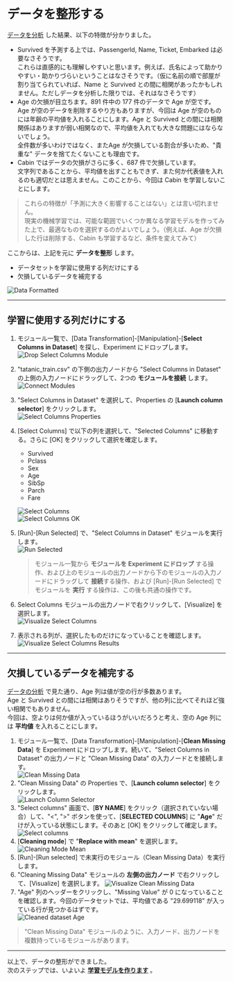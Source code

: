 # データを整形する

[データを分析](./02_dataanalyze.md) した結果、以下の特徴が分かりました。

- Survived を予測する上では、PassengerId, Name, Ticket, Embarked は必要なさそうです。  
  これらは直感的にも理解しやすいと思います。例えば、氏名によって助かりやすい・助かりづらいということはなさそうです。（仮に名前の順で部屋が割り当てられていれば、Name と Survived との間に相関があったかもしれません。ただしデータを分析した限りでは、それはなさそうです）
- Age の欠損が目立ちます。891 件中の 177 件のデータで Age が空です。  
  Age が空のデータを削除するやり方もありますが、今回は Age が空のものには年齢の平均値を入れることにします。Age と Survived との間には相関関係はありますが弱い相関なので、平均値を入れても大きな問題にはならないでしょう。  
  全件数が多いわけではなく、またAge が欠損している割合が多いため、"貴重な" データを捨てたくないことも理由です。
- Cabin ではデータの欠損がさらに多く、687 件で欠損しています。  
  文字列であることから、平均値を出すこともできず、また何か代表値を入れるのも適切だとは思えません。このことから、今回は Cabin を学習しないことにします。

> これらの特徴が「予測に大きく影響することはない」とは言い切れません。  
> 現実の機械学習では、可能な範囲でいくつか異なる学習モデルを作ってみた上で、最適なものを選択するのがよいでしょう。（例えば、Age が欠損した行は削除する、Cabin も学習するなど、条件を変えてみて）  

ここからは、上記を元に **データを整形** します。  

- データセットを学習に使用する列だけにする
- 欠損しているデータを補完する

![Data Formatted](./images/03/data_formatted.jpg)

---

## 学習に使用する列だけにする

1. モジュール一覧で、[Data Transformation]-[Manipulation]-[**Select Columns in Dataset**] を探し、Experiment にドロップします。  
![Drop Select Columns Module](./images/03/drop_select_columns.jpg)
2. "tatanic_train.csv" の下側の出力ノードから "Select Columns in Dataset" の上側の入力ノードにドラッグして、2つの **モジュールを接続** します。  
![Connect Modules](./images/03/connect_from_dataset_to_select_cols.jpg)  
3. "Select Columns in Dataset" を選択して、Properties の [**Launch column selector**] をクリックします。  
![Select Columns Properties](./images/03/select_cols_properties.jpg)  
4. [Select Columns] で以下の列を選択して、"Selected Columns" に移動する。さらに [OK] をクリックして選択を確定します。

   - Survived
   - Pclass
   - Sex
   - Age
   - SibSp
   - Parch
   - Fare

   ![Select Columns](./images/03/select_columns.jpg)  
   ![Select Columns OK](./images/03/select_columns_ok.jpg)  
5. [Run]-[Run Selected] で、"Select Columns in Dataset" モジュールを実行します。  
![Run Selected](./images/03/run_selected_select_columns.jpg)

   > モジュール一覧から **モジュールを Experiment にドロップ** する操作、および上のモジュールの出力ノードから下のモジュールの入力ノードにドラッグして **接続**する操作、および [Run]-[Run Selected] でモジュールを **実行** する操作は、この後も共通の操作です。  
6. Select Columns モジュールの出力ノードで右クリックして、[Visualize] を選択します。  
![Visualize Select Columns](./images/03/visualize_select_columns.jpg)  
7. 表示される列が、選択したものだけになっていることを確認します。  
![Visualize Select Columns Results](./images/03/visualize_select_columns_results.jpg)

---

## 欠損しているデータを補完する

[データの分析](./02_dataanalyze.md) で見た通り、Age 列は値が空の行が多数あります。  
Age と Survived との間には相関はありそうですが、他の列に比べてそれほど強い相関でもありません。  
今回は、空よりは何か値が入っているほうがいいだろうと考え、空の Age 列には **平均値** を入れることにします。

1. モジュール一覧で、[Data Transformation]-[Manipulation]-[**Clean Missing Data**] を Experiment にドロップします。続いて、"Select Columns in Dataset" の出力ノードと "Clean Missing Data" の入力ノードとを接続します。  
![Clean Missing Data](./images/03/clean_missing_data.jpg)  
2. "Clean Missing Data" の Properties で、[**Launch column selector**] をクリックします。  
![Launch Column Selector](./images/03/clean_missing_data_column_selector.jpg)  
3. "Select columns" 画面で、[**BY NAME**] をクリック（選択されていない場合）して、"<", ">" ボタンを使って、[**SELECTED COLUMNS**] に "**Age**" だけが入っている状態にします。そのあと [OK] をクリックして確定します。  
![Select columns](./images/03/clean_missing_data_select_columns.jpg)  
4. [**Cleaning mode**] で "**Replace with mean**" を選択します。  
![Cleaning Mode Mean](./images/03/clean_missing_data_mode_mean.jpg)  
5. [Run]-[Run selected] で未実行のモジュール（Clean Missing Data）を実行します。
6. "Cleaning Missing Data" モジュールの **左側の出力ノード** で右クリックして、[Visualize] を選択します。
![Visualize Clean Missing Data](./images/03/visualize_clean_missing_data.jpg)  
7. "Age" 列のヘッダーをクリックし、"Missing Value" が 0 になっていることを確認します。今回のデータセットでは、平均値である "29.699118" が入っている行が見つかるはずです。  
![Cleaned dataset Age](./images/03/check_age_missing_data.jpg)

> "Clean Missing Data" モジュールのように、入力ノード、出力ノードを複数持っているモジュールがあります。

---

以上で、データの整形ができました。  
次のステップでは、いよいよ [**学習モデルを作ります**](./04_createmodel.md) 。
